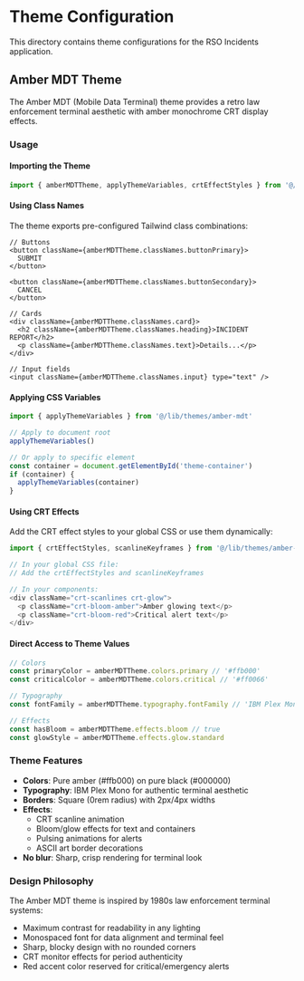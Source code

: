 # Theme Configuration

This directory contains theme configurations for the RSO Incidents application.

## Amber MDT Theme

The Amber MDT (Mobile Data Terminal) theme provides a retro law enforcement terminal aesthetic with amber monochrome CRT display effects.

### Usage

#### Importing the Theme

```typescript
import { amberMDTTheme, applyThemeVariables, crtEffectStyles } from '@/lib/themes/amber-mdt'
```

#### Using Class Names

The theme exports pre-configured Tailwind class combinations:

```tsx
// Buttons
<button className={amberMDTTheme.classNames.buttonPrimary}>
  SUBMIT
</button>

<button className={amberMDTTheme.classNames.buttonSecondary}>
  CANCEL
</button>

// Cards
<div className={amberMDTTheme.classNames.card}>
  <h2 className={amberMDTTheme.classNames.heading}>INCIDENT REPORT</h2>
  <p className={amberMDTTheme.classNames.text}>Details...</p>
</div>

// Input fields
<input className={amberMDTTheme.classNames.input} type="text" />
```

#### Applying CSS Variables

```typescript
import { applyThemeVariables } from '@/lib/themes/amber-mdt'

// Apply to document root
applyThemeVariables()

// Or apply to specific element
const container = document.getElementById('theme-container')
if (container) {
  applyThemeVariables(container)
}
```

#### Using CRT Effects

Add the CRT effect styles to your global CSS or use them dynamically:

```typescript
import { crtEffectStyles, scanlineKeyframes } from '@/lib/themes/amber-mdt'

// In your global CSS file:
// Add the crtEffectStyles and scanlineKeyframes

// In your components:
<div className="crt-scanlines crt-glow">
  <p className="crt-bloom-amber">Amber glowing text</p>
  <p className="crt-bloom-red">Critical alert text</p>
</div>
```

#### Direct Access to Theme Values

```typescript
// Colors
const primaryColor = amberMDTTheme.colors.primary // '#ffb000'
const criticalColor = amberMDTTheme.colors.critical // '#ff0066'

// Typography
const fontFamily = amberMDTTheme.typography.fontFamily // 'IBM Plex Mono'

// Effects
const hasBloom = amberMDTTheme.effects.bloom // true
const glowStyle = amberMDTTheme.effects.glow.standard
```

### Theme Features

- **Colors**: Pure amber (#ffb000) on pure black (#000000)
- **Typography**: IBM Plex Mono for authentic terminal aesthetic
- **Borders**: Square (0rem radius) with 2px/4px widths
- **Effects**:
  - CRT scanline animation
  - Bloom/glow effects for text and containers
  - Pulsing animations for alerts
  - ASCII art border decorations
- **No blur**: Sharp, crisp rendering for terminal look

### Design Philosophy

The Amber MDT theme is inspired by 1980s law enforcement terminal systems:
- Maximum contrast for readability in any lighting
- Monospaced font for data alignment and terminal feel
- Sharp, blocky design with no rounded corners
- CRT monitor effects for period authenticity
- Red accent color reserved for critical/emergency alerts
